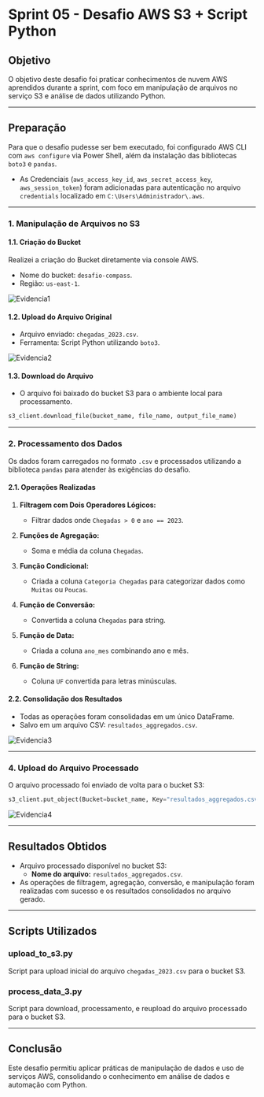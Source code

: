 # Sprint 05 - Desafio AWS S3 + Script Python

## Objetivo

O objetivo deste desafio foi praticar conhecimentos de nuvem AWS aprendidos durante a sprint, com foco em manipulação de arquivos no serviço S3 e análise de dados utilizando Python.

---

## Preparação

Para que o desafio pudesse ser bem executado, foi configurado AWS CLI com `aws configure` via Power Shell, além da instalação das bibliotecas `boto3` e `pandas`.

- As Credenciais (`aws_access_key_id`, `aws_secret_access_key`, `aws_session_token`) foram adicionadas para autenticação no arquivo `credentials` localizado em `C:\Users\Administrador\.aws`.

---

### 1. Manipulação de Arquivos no S3

#### **1.1. Criação do Bucket**

Realizei a criação do Bucket diretamente via console AWS.

- Nome do bucket: `desafio-compass`.
- Região: `us-east-1`.

![Evidencia1](../Evidências/Desafio/Evidencia%20Desafio%20SP5%20(2).png)

#### **1.2. Upload do Arquivo Original**

- Arquivo enviado: `chegadas_2023.csv`.
- Ferramenta: Script Python utilizando `boto3`.

![Evidencia2](../Evidências/Desafio/Evidencia%20Desafio%20SP5.png)

#### **1.3. Download do Arquivo**

- O arquivo foi baixado do bucket S3 para o ambiente local para processamento.

```python
s3_client.download_file(bucket_name, file_name, output_file_name)
```

---

### 2. Processamento dos Dados

Os dados foram carregados no formato `.csv` e processados utilizando a biblioteca `pandas` para atender às exigências do desafio.

#### **2.1. Operações Realizadas**

1. **Filtragem com Dois Operadores Lógicos:**
   - Filtrar dados onde `Chegadas > 0` e `ano == 2023`.

2. **Funções de Agregação:**
   - Soma e média da coluna `Chegadas`.

3. **Função Condicional:**
   - Criada a coluna `Categoria Chegadas` para categorizar dados como `Muitas` ou `Poucas`.

4. **Função de Conversão:**
   - Convertida a coluna `Chegadas` para string.

5. **Função de Data:**
   - Criada a coluna `ano_mes` combinando ano e mês.

6. **Função de String:**
   - Coluna `UF` convertida para letras minúsculas.

#### **2.2. Consolidação dos Resultados**

- Todas as operações foram consolidadas em um único DataFrame.
- Salvo em um arquivo CSV: `resultados_aggregados.csv`.

![Evidencia3](../Evidências/Desafio/Evidencia%20Desafio%20SP5%20(3).png)

---

### 4. Upload do Arquivo Processado

O arquivo processado foi enviado de volta para o bucket S3:

```python
s3_client.put_object(Bucket=bucket_name, Key="resultados_aggregados.csv", Body=output.getvalue())
```

![Evidencia4](../Evidências/Desafio/Evidencia%20Desafio%20SP5%20(4).png)

---

## Resultados Obtidos

- Arquivo processado disponível no bucket S3:
  - **Nome do arquivo:** `resultados_aggregados.csv`.
- As operações de filtragem, agregação, conversão, e manipulação foram realizadas com sucesso e os resultados consolidados no arquivo gerado.

---

## Scripts Utilizados

### **upload_to_s3.py**

Script para upload inicial do arquivo `chegadas_2023.csv` para o bucket S3.

### **process_data_3.py**

Script para download, processamento, e reupload do arquivo processado para o bucket S3.

---

## Conclusão

Este desafio permitiu aplicar práticas de manipulação de dados e uso de serviços AWS, consolidando o conhecimento em análise de dados e automação com Python.